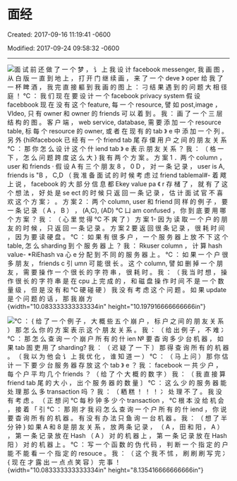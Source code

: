 # 面经 

Created: 2017-09-16 11:19:41 -0600

Modified: 2017-09-24 09:58:32 -0600

---

![面 试 前 还 做 了 一 个 梦 ， 讠 上 我 设 计 facebook messenger, 我 画 图 ， 从 白 版 一 直 到 地 上 ， 打 开 门 继 续 画 ， 来 了 一 个 deve 》 oper 给 我 了 一 杯 睥 酒 ， 我 完 直 接 軀 到 我 画 的 图 上 ： 刁 结 果 遇 到 的 问 题 大 相 径 庭 ！ ℃ ： 我 们 现 在 要 设 计 一 个 facebook privacy system 假 设 facebbook 现 在 没 有 这 个 feature, 每 一 个 resource, 譬 如 post,image ， Vldeo, 只 有 owner 和 owner 的 friends 可 以 着 到 。 我 ： 画 了 一 个 三 层 结 构 的 图 。 客 户 端 ， web service, database, 需 要 添 加 一 个 resource table, 标 每 个 resource 的 owner, 或 者 在 现 有 的 tab 》 e 中 添 加 一 个 列 。 另 外 {hiRfacebook 已 经 有 一 个 friend tab 尾 存 僳 用 户 之 间 的 朋 友 关 系 ℃ ： 那 你 怎 么 设 计 这 个 什 iend tab 》 e 表 示 朋 友 关 系 ？ 我 ： （ 格 一 下 ， 怎 么 问 题 跨 度 这 么 大 } 我 有 两 个 方 案 。 方 案 1 ．两 个 column ， user 和 friends · 假 设 A 有 三 个 朋 友 8 ， 0 D ， 对 一 条 记 录 ， user is A, friends is "B ， C,D （ 我 准 备 面 试 的 时 候 考 虑 过 friend tablemal#- 着 飕 上 说 ， facebook 的 大 部 分 信 息 都 Ekey value pa 《 r 存 槠 了 ， 就 有 了 这 个 想 法 ， 好 处 是 se ect 的 时 候 只 返 回 一 条 记 录 ， 估 计 面 试 官 不 喜 欢 这 个 方 案 冫 。 方 案 2 ： 两 个 column, user 和 friend 同 样 的 例 子 ， 要 一 条 记 录 （ A ， B ） ， (A,C), (AD) ℃ 凵 am confused ， 你 到 底 要 用 哪 个 方 案 ？ 我 ： （ 心 里 觉 得 ℃ 不 爽 了 ） 方 案 1- 因 为 读 取 一 个 户 的 朋 友 的 时 候 ， 只 返 回 一 条 记 录 。 方 案 2 要 返 回 很 条 记 录 ， 很 耗 时 间 ， 因 为 要 读 硬 盘 。 ℃ ： 如 果 有 很 多 户 ， 一 个 服 务 器 上 放 不 下 这 个 table, 怎 么 sharding 到 个 服 务 器 上 ？ 我 ： *R*kuser column ， 计 算 hash value- *RiEhash va 心 e 分 配 到 不 同 的 服 务 器 上 。 ℃ ： 如 果 一 个 户 很 多 朋 友 ， friends c 引 umn 可 能 很 长 。 这 个 column, 譬 如 删 掉 一 个 朋 友 ， 需 要 操 作 一 个 很 长 的 字 符 串 ， 很 耗 时 。 我 ： （ 我 当 时 想 ， 操 作 很 长 的 字 符 串 是 在 cpu 上 完 成 的 ， 和 磁 盘 操 作 时 间 不 是 一 个 数 量 级 ， 但 是 没 有 和 ℃ 硬 碰 硬 ） 我 没 有 考 虑 这 个 问 题 。 如 果 update 是 个 问 题 的 话 ， 那 我 崩 方 ](../../media/Example-User-System-面经-image1.png){width="10.083333333333334in" height="10.197916666666666in"}



![℃ ： { 给 了 一 个 例 子 ， 大 概 些 五 个 崩 户 ， 标 户 之 间 的 朋 友 关 系 ） 那 怎 么 你 的 方 案 表 示 这 个 朋 友 关 系 。 我 ： （ 给 出 例 子 ， 不 难 冫 ℃ ： 那 怎 么 查 询 一 个 崩 户 所 有 的 什 ien № 要 杳 询 多 少 台 机 器 ， 如 果 tab 圄 吏 用 了 sharding? 我 ： （ 迟 疑 了 一 下 〕 那 得 查 询 所 有 的 机 器 。 （ 我 以 为 他 会 讠 上 我 优 化 ， 谁 知 道 一 ） ℃ ： （ 马 上 问 ） 那 你 估 计 一 下 要 少 台 服 务 器 存 放 这 个 tab 》 e ？ 我 ： facebook 一 共 少 户 ， 每 个 户 平 均 几 个 friends ？ （ 给 了 个 大 概 的 数 字 ） 我 ： （ 我 直 接 算 friend tab 尾 的 大 小 ， 出 个 服 务 器 的 数 量 〕 ℃ ： 这 么 少 的 服 务 器 能 处 理 那 么 多 transaction 吗 ？ 我 ： （ 粞 糕 ！ ！ ！ 冫 处 理 不 了 。 我 没 有 考 虑 。 （ 正 想 问 ℃ 每 秒 钟 多 少 个 transaction ， ℃ 根 本 没 给 机 会 ， 接 着 「 引 ℃ ： 那 刚 才 我 闷 怎 么 查 询 一 个 户 所 有 的 什 iend ， 你 说 要 杳 询 所 有 的 机 器 。 有 没 有 办 法 只 鱼 询 一 台 机 器 。 我 ： （ 想 了 半 分 钟 } 如 果 A 和 8 是 朋 友 关 系 ， 放 两 条 记 录 ， （ A ， 田 和 阳 ， A ） ， 第 一 条 记 录 放 在 Hash （ A ） 对 的 机 器 上 ， 第 一 条 记 录 放 在 Hash 阳 ） 对 的 机 器 上 。 ℃ ： 写 一 个 函 数 的 伪 代 码 ， 判 断 一 个 指 定 的 户 能 不 能 看 一 个 指 定 的 resouce 。 我 ： （ 这 个 我 不 怵 ， 刷 刷 刷 写 完 冫 { 现 在 才 露 出 一 点 点 笑 容 ） 完 事 ！ ](../../media/Example-User-System-面经-image2.png){width="10.083333333333334in" height="8.135416666666666in"}




